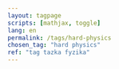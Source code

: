 ```yaml
---
layout: tagpage
scripts: [mathjax, toggle]
lang: en
permalink: /tags/hard-physics
chosen_tag: "hard physics"
ref: "tag tazka fyzika"
---
```

